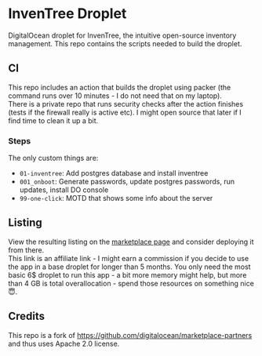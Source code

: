 # InvenTree Droplet
DigitalOcean droplet for InvenTree, the intuitive open-source inventory management. This repo contains the scripts needed to build the droplet.

## CI
This repo includes an action that builds the droplet using packer (the command runs over 10 minutes - I do not need that on my laptop).  
There is a private repo that runs security checks after the action finishes (tests if the firewall really is active etc). I might open source that later if I find time to clean it up a bit.

### Steps
The only custom things are:
- `01-inventree`: Add postgres database and install inventree
- `001_onboot`: Generate passwords, update postgres passwords, run updates, install DO console
- `99-one-click`: MOTD that shows some info about the server

## Listing
View the resulting listing on the [marketplace page](https://marketplace.digitalocean.com/apps/inventree?refcode=d6172576d014) and consider deploying it from there.  
This link is an affiliate link - I might earn a commission if you decide to use the app in a base droplet for longer than 5 months.
You only need the most basic 6$ droplet to run this app - a bit more memory might help, but more than 4 GB is total overallocation - spend those resources on something nice 😇.  

## Credits
This repo is a fork of https://github.com/digitalocean/marketplace-partners and thus uses Apache 2.0 license.
